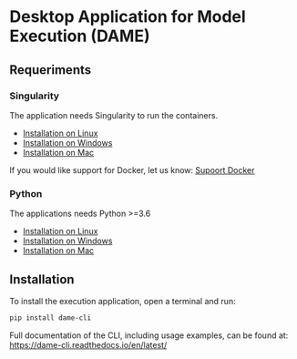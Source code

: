 # Desktop Application for Model Execution (DAME)

## Requeriments

### Singularity 

The application needs Singularity to run the containers. 

- [Installation on Linux](https://sylabs.io/guides/3.5/admin-guide/installation.html#)
- [Installation on Windows](https://sylabs.io/guides/3.5/admin-guide/installation.html#windows)
- [Installation on Mac](https://sylabs.io/singularity-desktop-macos/)


If you would like support for Docker, let us know: [Supoort Docker](https://github.com/mintproject/dame_cli/issues/15)

### Python

The applications needs Python >=3.6

- [Installation on Linux](https://realpython.com/installing-python/#linux)
- [Installation on Windows](https://realpython.com/installing-python/#windows)
- [Installation on Mac](https://realpython.com/installing-python/#macos-mac-os-x)

## Installation

To install the execution application, open a terminal and run:

```bash
pip install dame-cli
```
Full documentation of the CLI, including usage examples, can be found at: https://dame-cli.readthedocs.io/en/latest/
